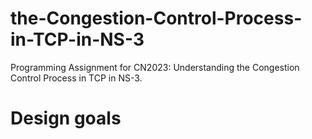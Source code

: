 # the-Congestion-Control-Process-in-TCP-in-NS-3
Programming Assignment for CN2023: Understanding the Congestion Control  Process in TCP in NS-3.
# Design goals

